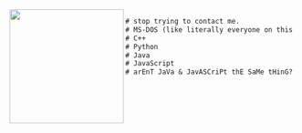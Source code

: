 <img align="left" height="200" src="https://64.media.tumblr.com/1c515c6b4e072c04e5ad3083d974b3fa/tumblr_pwlcr7YxJj1xvwkewo1_540.gifv"/>

```diff
# stop trying to contact me.
# MS-DOS (like literally everyone on this earth)
# C++
# Python
# Java
# JavaScript
# arEnT JaVa & JavASCriPt thE SaMe tHinG?
```
